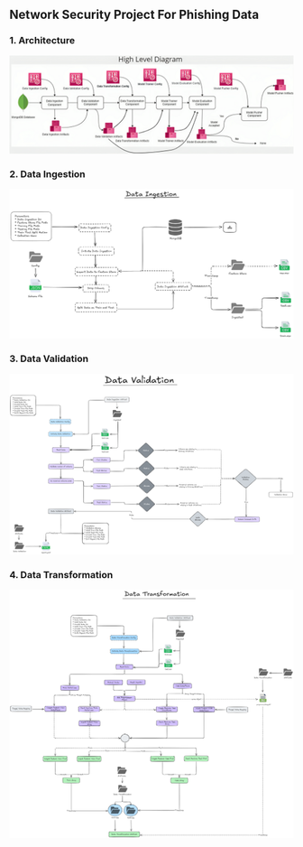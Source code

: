 ## Network Security Project For Phishing Data


### 1. Architecture

![Pipeline](assets/etl-pipeline.png)


### 2. Data Ingestion

![Data Ingestion](assets/data-ingestion.png)


### 3. Data Validation

![Data Validation](assets/data-validation.png)


### 4. Data Transformation

![Data Transformation](assets/data-transformation.png)